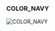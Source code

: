 ### COLOR_NAVY




![COLOR_NAVY](https://user-images.githubusercontent.com/116869307/214146269-85376613-c8e5-43c2-a55e-1a31e674e593.png)
















